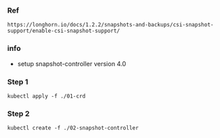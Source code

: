 ### Ref
```
https://longhorn.io/docs/1.2.2/snapshots-and-backups/csi-snapshot-support/enable-csi-snapshot-support/
```
### info 
- setup snapshot-controller version 4.0


### Step 1
```
kubectl apply -f ./01-crd
```

### Step 2
```
kubectl create -f ./02-snapshot-controller
```
